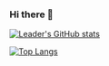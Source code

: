 ### Hi there 👋

<!--
**LeaderGRL/LeaderGRL** is a ✨ _special_ ✨ repository because its `README.md` (this file) appears on your GitHub profile.

Here are some ideas to get you started:

- 🔭 I’m currently working on ...
- 🌱 I’m currently learning ...
- 👯 I’m looking to collaborate on ...
- 🤔 I’m looking for help with ...
- 💬 Ask me about ...
- 📫 How to reach me: ...
- 😄 Pronouns: ...
- ⚡ Fun fact: ...
-->

[![Leader's GitHub stats](https://github-readme-stats.vercel.app/api?username=LeaderGRL&hide=stars&count_private=true&show_icons=true&theme=synthwave)](https://github.com/LeaderGRL/github-readme-stats)

[![Top Langs](https://github-readme-stats.vercel.app/api/top-langs/?username=LeaderGRL&layout=compact)](https://github.com/LeaderGRL/github-readme-stats)


